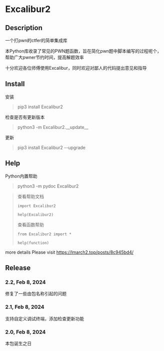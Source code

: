 # Excalibur2

## Description

一个打pwn的ctfer的简单集成库

本Python库收录了常见的PWN题函数，旨在简化pwn题中脚本编写的过程呢个，帮助广大pwner节约时间，提高解题效率

十分欢迎各位师傅使用Excalibur，同时欢迎对鄙人的代码提出意见和指导

## Install

安装

> pip3 install Excalibur2

检查是否有更新版本

> python3 -m Excalibur2.\_\_update\_\_

更新

> pip3 install Excalibur2 --upgrade

## Help

Python内置帮助

> python3 -m pydoc Excalibur2

> 查看帮助文档
>
> `import Excalibur2`
>
> `help(Excalibur2)`
>
> 查看函数帮助
>
> `from Excalibur2 import *`
>
> `help(function)`

more details Please visit https://lmarch2.top/posts/8c945bd4/ 

## Release

### 2.2,  Feb 8, 2024

修复了一些由包名称引起的问题

### 2.1,  Feb 8, 2024

支持自定义调试终端，添加检查更新功能

### 2.0,  Feb 8, 2024

本包诞生之日
